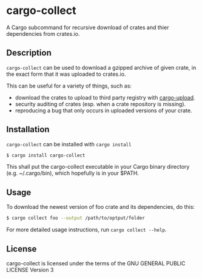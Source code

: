 # cargo-collect

A Cargo subcommand for recursive download of crates and thier dependencies from crates.io.

## Description

`cargo-collect` can be used to download a gzipped archive of given crate, in the exact form that it was uploaded to crates.io.

This can be useful for a variety of things, such as:
 - download the crates to upload to third party registry with [cargo-upload](https://github.com/TalRoni/cargo-upload).
 - security auditing of crates (esp. when a crate repository is missing).
 - reproducing a bug that only occurs in uploaded versions of your crate.

## Installation
`cargo-collect` can be installed with `cargo install`
```bash
$ cargo install cargo-collect
```
This shall put the cargo-collect executable in your Cargo binary directory (e.g. ~/.cargo/bin), which hopefully is in your $PATH.

## Usage
To download the newest version of foo crate and its dependencies, do this:
```bash
$ cargo collect foo --output /path/to/optput/folder
```
For more detailed usage instructions, run `cargo collect --help`.

## License
cargo-collect is licensed under the terms of the GNU GENERAL PUBLIC LICENSE Version 3


